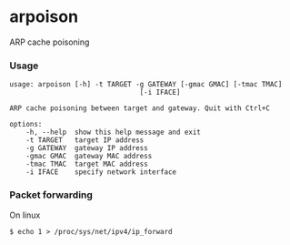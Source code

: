 # arpoison
ARP cache poisoning


### Usage
```
usage: arpoison [-h] -t TARGET -g GATEWAY [-gmac GMAC] [-tmac TMAC]
								[-i IFACE]

ARP cache poisoning between target and gateway. Quit with Ctrl+C

options:
	-h, --help  show this help message and exit
	-t TARGET   target IP address
	-g GATEWAY  gateway IP address
	-gmac GMAC  gateway MAC address
	-tmac TMAC  target MAC address
	-i IFACE    specify network interface
```


### Packet forwarding
On linux
```
$ echo 1 > /proc/sys/net/ipv4/ip_forward
```
